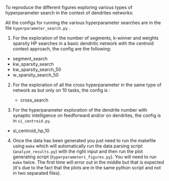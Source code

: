 To reproduce the different figures exploring various types of hyperparameter search in the context of dendrites networks:

All the configs for running the various hyperparameter searches are in the file `hyperparameter_search.py` .


1. For the exploration of the number of segments, k-winner and weights sparsity HP searches in a basic dendritic network with the centroid context approach, the config are the following:  

  - segment_search
  - kw_sparsity_search
  - kw_sparsity_search_50
  - w_sparsity_search_50

2. For the exploration of all the cross hyperparameter in the same type of  network as   but only on 10 tasks, the config is :
    - cross_search

3. For the hyperparameter exploration of the dendrite number with synaptic intelligence on feedforward and/or on dendrites, the config is in `si_centroid.py`.
  - si_centroid_hp_10

4. Once the data has been generated you just need to run the makefile using `make` which will automatically run the data parsing script (`analyze_results.py`) with the right input and then run the plot generating script (`hyperparameters_figures.py`).
You will need to run `make` twice. The first time will error out in the middle but that is expected (it's due to the fact that the plots are in the same python script and not in two separated files).
